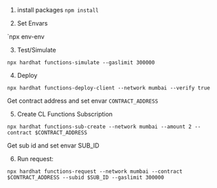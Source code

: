 
1) install packages 
`npm install`

2) Set Envars 

`npx env-env

3) Test/Simulate 

`npx hardhat functions-simulate --gaslimit 300000`

4) Deploy

`npx hardhat functions-deploy-client --network mumbai --verify true`

Get contract address and set envar `CONTRACT_ADDRESS`

5) Create CL Functions Subscription 

`npx hardhat functions-sub-create --network mumbai --amount 2 --contract $CONTRACT_ADDRESS`

Get sub id and set envar SUB_ID

6) Run request: 

`npx hardhat functions-request --network mumbai --contract $CONTRACT_ADDRESS --subid $SUB_ID --gaslimit 300000`

